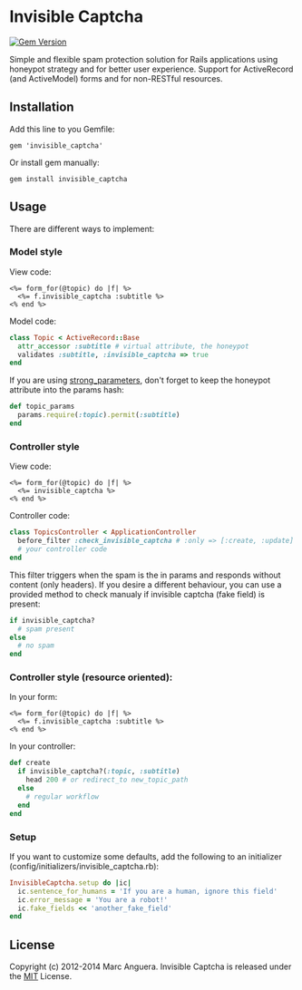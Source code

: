 # Invisible Captcha

[![Gem Version](https://badge.fury.io/rb/invisible_captcha.svg)](http://badge.fury.io/rb/invisible_captcha)

Simple and flexible spam protection solution for Rails applications using honeypot strategy and for better user experience.
Support for ActiveRecord (and ActiveModel) forms and for non-RESTful resources.

## Installation
Add this line to you Gemfile:

```
gem 'invisible_captcha'
```

Or install gem manually:

```
gem install invisible_captcha
```

## Usage
There are different ways to implement:

### Model style
View code:

```erb
<%= form_for(@topic) do |f| %>
  <%= f.invisible_captcha :subtitle %>
<% end %>
```

Model code:

```ruby
class Topic < ActiveRecord::Base
  attr_accessor :subtitle # virtual attribute, the honeypot
  validates :subtitle, :invisible_captcha => true
end
```

If you are using [strong_parameters](https://github.com/rails/strong_parameters), don't forget to keep the honeypot attribute into the params hash:
```ruby
def topic_params
  params.require(:topic).permit(:subtitle)
end
```

### Controller style
View code:

```erb
<%= form_for(@topic) do |f| %>
  <%= invisible_captcha %>
<% end %>
```

Controller code:

```ruby
class TopicsController < ApplicationController
  before_filter :check_invisible_captcha # :only => [:create, :update]
  # your controller code
end
```

This filter triggers when the spam is the in params and responds without content (only headers). If you desire a different behaviour, you can use a provided method to check manualy if invisible captcha (fake field) is present:

```ruby
if invisible_captcha?
  # spam present
else
  # no spam
end
```

### Controller style (resource oriented):

In your form:
```erb
<%= form_for(@topic) do |f| %>
  <%= f.invisible_captcha :subtitle %>
<% end %>
```

In your controller:
```ruby
def create
  if invisible_captcha?(:topic, :subtitle)
    head 200 # or redirect_to new_topic_path
  else
    # regular workflow
  end
end
```

### Setup
If you want to customize some defaults, add the following to an initializer (config/initializers/invisible_captcha.rb):

```ruby
InvisibleCaptcha.setup do |ic|
  ic.sentence_for_humans = 'If you are a human, ignore this field'
  ic.error_message = 'You are a robot!'
  ic.fake_fields << 'another_fake_field'
end
```

## License
Copyright (c) 2012-2014 Marc Anguera. Invisible Captcha is released under the [MIT](LICENSE) License.
